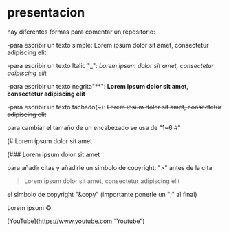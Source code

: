 # presentacion 


hay diferentes formas para comentar un repositorio:

-para escribir un texto simple: Lorem ipsum dolor sit amet, consectetur adipiscing elit

-para escribir un texto Italic "_":   _Lorem ipsum dolor sit amet, consectetur adipiscing elit_

-para escribir un texto negrita"**":  **Lorem ipsum dolor sit amet, consectetur adipiscing elit**

-para escribir un texto tachado(~):  ~~Lorem ipsum dolor sit amet, consectetur adipiscing elit~~

para cambiar el tamaño de un encabezado se usa de "1~6 #" 

(# Lorem ipsum dolor sit amet


(### Lorem ipsum dolor sit amet


para añadir citas y añadirle un simbolo de copyright:
">" antes de la cita
>Lorem ipsum dolor sit amet, consectetur adipiscing elit

el simbolo de copyright "&copy" (importante ponerle un ";" al final)

Lorem ipsum &copy;


[YouTube](https://www.youtube.com “Youtube”)
